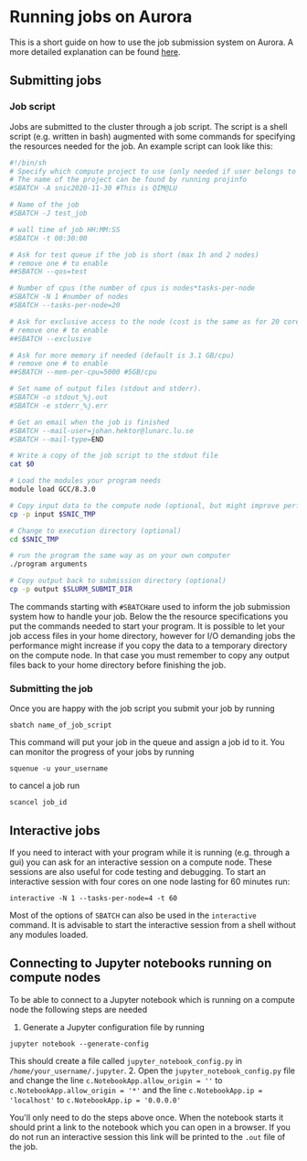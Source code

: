 # Running jobs on Aurora
This is a short guide on how to use the job submission system on Aurora.
A more detailed explanation can be found [here](https://lunarc-documentation.readthedocs.io/en/latest/batch_system/).

## Submitting jobs
### Job script
Jobs are submitted to the cluster through a job script.
The script is a shell script (e.g. written in bash) augmented with some commands for specifying the resources needed for the job.
An example script can look like this:
```bash
#!/bin/sh
# Specify which compute project to use (only needed if user belongs to several projects)
# The name of the project can be found by running projinfo
#SBATCH -A snic2020-11-30 #This is QIM@LU

# Name of the job
#SBATCH -J test_job

# wall time of job HH:MM:SS
#SBATCH -t 00:30:00

# Ask for test queue if the job is short (max 1h and 2 nodes)
# remove one # to enable
##SBATCH --qos=test

# Number of cpus (the number of cpus is nodes*tasks-per-node
#SBATCH -N 1 #number of nodes
#SBATCH --tasks-per-node=20

# Ask for exclusive access to the node (cost is the same as for 20 cores)
# remove one # to enable
##SBATCH --exclusive

# Ask for more memory if needed (default is 3.1 GB/cpu)
# remove one # to enable
##SBATCH --mem-per-cpu=5000 #5GB/cpu

# Set name of output files (stdout and stderr).
#SBATCH -o stdout_%j.out
#SBATCH -e stderr_%j.err

# Get an email when the job is finished
#SBATCH --mail-user=johan.hektor@lunarc.lu.se
#SBATCH --mail-type=END

# Write a copy of the job script to the stdout file
cat $0

# Load the modules your program needs
module load GCC/8.3.0

# Copy input data to the compute node (optional, but might improve performance for I/O intensive jobs)
cp -p input $SNIC_TMP

# Change to execution directory (optional)
cd $SNIC_TMP

# run the program the same way as on your own computer
./program arguments

# Copy output back to submission directory (optional)
cp -p output $SLURM_SUBMIT_DIR
```
The commands starting with ```#SBATCH```are used to inform the job submission system how to handle your job.
Below the the resource specifications you put the commands needed to start your program.
It is possible to let your job access files in your home directory, however for I/O demanding jobs the performance might increase if you copy the data to a temporary directory on the compute node.
In that case you must remember to copy any output files back to your home directory before finishing the job.

### Submitting the job
Once you are happy with the job script you submit your job by running
```
sbatch name_of_job_script
```
This command will put your job in the queue and assign a job id to it.
You can monitor the progress of your jobs by running
```
squenue -u your_username
```
to cancel a job run
```
scancel job_id
```
## Interactive jobs
If you need to interact with your program while it is running (e.g. through a gui) you can ask for an interactive session on a compute node.
These sessions are also useful for code testing and debugging.
To start an interactive session with four cores on one node lasting for 60 minutes run:
```
interactive -N 1 --tasks-per-node=4 -t 60
```
Most of the options of ```SBATCH``` can also be used in the ```interactive``` command.
It is advisable to start the interactive session from a shell without any modules loaded.

## Connecting to Jupyter notebooks running on compute nodes
To be able to connect to a Jupyter notebook which is running on a compute node the following steps are needed
1. Generate a Jupyter configuration file by running
```
jupyter notebook --generate-config
```
This should create a file called ```jupyter_notebook_config.py``` in ```/home/your_username/.jupyter```.
2. Open the ```jupyter_notebook_config.py``` file and change the line ```c.NotebookApp.allow_origin = ''``` to ```c.NotebookApp.allow_origin = '*'``` and the line ```c.NotebookApp.ip = 'localhost'``` to ```c.NotebookApp.ip = '0.0.0.0'```

You'll only need to do the steps above once.
When the notebook starts it should print a link to the notebook which you can open in a browser.
If you do not run an interactive session this link will be printed to the ```.out``` file of the job.
